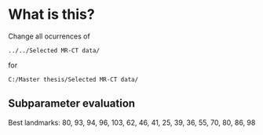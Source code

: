 # What is this?

Change all ocurrences of

`../../Selected MR-CT data/`

for 

`C:/Master thesis/Selected MR-CT data/`


## Subparameter evaluation

Best landmarks: 80, 93, 94, 96, 103, 62, 46, 41, 25, 39, 36, 55, 70, 80, 86, 98